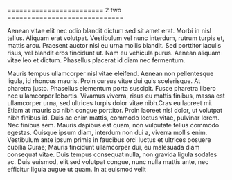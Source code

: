 ======================== 2 two =============================

Aenean vitae elit nec odio blandit dictum sed sit amet erat. Morbi in nisl tellus. Aliquam erat volutpat. Vestibulum vel nunc interdum, rutrum turpis et, mattis arcu. Praesent auctor nisl eu urna mollis blandit. Sed porttitor iaculis risus, vel blandit eros tincidunt ut. Nam eu vehicula purus. Aenean aliquam vitae leo et dictum. Phasellus placerat id diam nec fermentum.

Mauris tempus ullamcorper nisl vitae eleifend. Aenean non pellentesque ligula, id rhoncus mauris. Proin cursus vitae dui quis scelerisque. At pharetra justo. Phasellus elementum porta suscipit. Fusce pharetra libero nec ullamcorper lobortis. Vivamus viverra, risus eu mattis finibus, massa est ullamcorper urna, sed ultrices turpis dolor vitae nibh.Cras eu laoreet mi. Etiam at mauris ac nibh congue porttitor. Proin laoreet nisl dolor, ut volutpat nibh finibus id. Duis ac enim mattis, commodo lectus vitae, pulvinar lorem. Nec finibus sem. Mauris dapibus est quam, non vulputate tellus commodo egestas. Quisque ipsum diam, interdum non dui a, viverra mollis enim. Vestibulum ante ipsum primis in faucibus orci luctus et ultrices posuere cubilia Curae; Mauris tincidunt ullamcorper dui, eu malesuada diam consequat vitae. Duis tempus consequat nulla, non gravida ligula sodales ac. Duis euismod, elit sed volutpat congue, nunc nulla mattis ante, nec efficitur ligula augue ut quam. In at euismod velit
